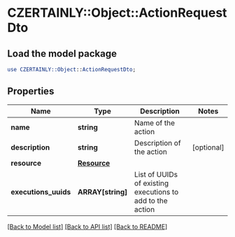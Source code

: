 # CZERTAINLY::Object::ActionRequestDto

## Load the model package
```perl
use CZERTAINLY::Object::ActionRequestDto;
```

## Properties
Name | Type | Description | Notes
------------ | ------------- | ------------- | -------------
**name** | **string** | Name of the action | 
**description** | **string** | Description of the action | [optional] 
**resource** | [**Resource**](Resource.md) |  | 
**executions_uuids** | **ARRAY[string]** | List of UUIDs of existing executions to add to the action | 

[[Back to Model list]](../README.md#documentation-for-models) [[Back to API list]](../README.md#documentation-for-api-endpoints) [[Back to README]](../README.md)


